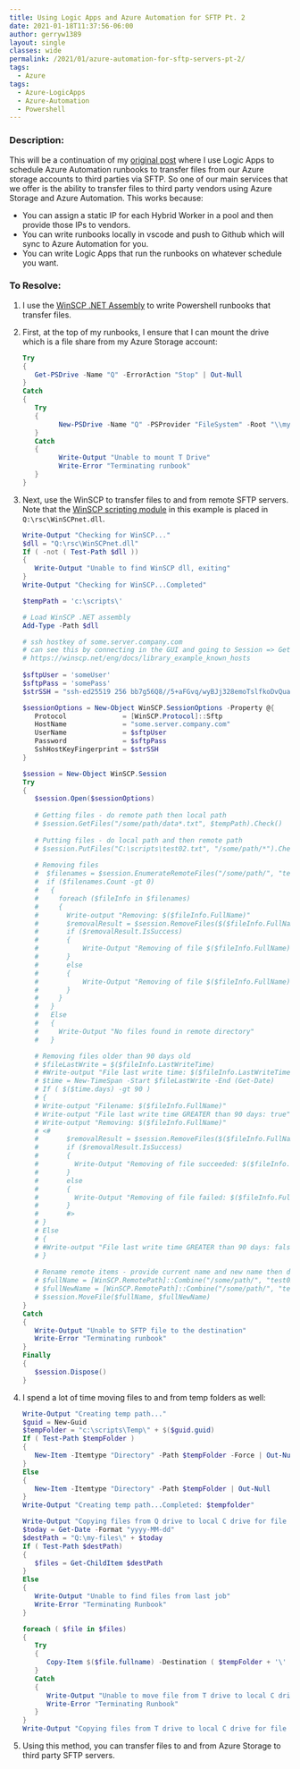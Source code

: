 ```yaml
---
title: Using Logic Apps and Azure Automation for SFTP Pt. 2
date: 2021-01-18T11:37:56-06:00
author: gerryw1389
layout: single
classes: wide
permalink: /2021/01/azure-automation-for-sftp-servers-pt-2/
tags:
  - Azure
tags:
  - Azure-LogicApps
  - Azure-Automation
  - Powershell
---
```

<!--more-->

### Description:

This will be a continuation of my [original post](https://automationadmin.com/2020/10/using-azure-automation-logic-apps-for-sftp) where I use Logic Apps to schedule Azure Automation runbooks to transfer files from our Azure storage accounts to third parties via SFTP. So one of our main services that we offer is the ability to transfer files to third party vendors using Azure Storage and Azure Automation. This works because:

- You can assign a static IP for each Hybrid Worker in a pool and then provide those IPs to vendors.
- You can write runbooks locally in vscode and push to Github which will sync to Azure Automation for you.
- You can write Logic Apps that run the runbooks on whatever schedule you want.

### To Resolve:

1. I use the [WinSCP .NET Assembly](https://winscp.net/eng/docs/library_powershell#example) to write Powershell runbooks that transfer files.

2. First, at the top of my runbooks, I ensure that I can mount the drive which is a file share from my Azure Storage account:

   ```powershell
   Try 
   { 
      Get-PSDrive -Name "Q" -ErrorAction "Stop" | Out-Null 
   }
   Catch
   { 
      Try
      {
            New-PSDrive -Name "Q" -PSProvider "FileSystem" -Root "\\my-organization.file.core.windows.net\data" -ErrorAction "Stop" | Out-Null
      }
      Catch
      {
            Write-Output "Unable to mount T Drive"
            Write-Error "Terminating runbook"
      }
   }
   ```

3. Next, use the WinSCP to transfer files to and from remote SFTP servers. Note that the [WinSCP scripting module](https://winscp.net/eng/docs/library) in this example is placed in `Q:\rsc\WinSCPnet.dll`.

   ```powershell
   Write-Output "Checking for WinSCP..."
   $dll = "Q:\rsc\WinSCPnet.dll"
   If ( -not ( Test-Path $dll ))
   {
      Write-Output "Unable to find WinSCP dll, exiting"
   }
   Write-Output "Checking for WinSCP...Completed"

   $tempPath = 'c:\scripts\'

   # Load WinSCP .NET assembly
   Add-Type -Path $dll

   # ssh hostkey of some.server.company.com
   # can see this by connecting in the GUI and going to Session => Get URL/Code
   # https://winscp.net/eng/docs/library_example_known_hosts
         
   $sftpUser = 'someUser'
   $sftpPass = 'somePass'
   $strSSH = "ssh-ed25519 256 bb7g56Q8//5+aFGvq/wyBJj328emoTslfkoDvQuacGJ1gP/IM="

   $sessionOptions = New-Object WinSCP.SessionOptions -Property @{
      Protocol              = [WinSCP.Protocol]::Sftp
      HostName              = "some.server.company.com"
      UserName              = $sftpUser
      Password              = $sftpPass
      SshHostKeyFingerprint = $strSSH
   }

   $session = New-Object WinSCP.Session
   Try
   {
      $session.Open($sessionOptions)
      
      # Getting files - do remote path then local path
      # $session.GetFiles("/some/path/data*.txt", $tempPath).Check()
      
      # Putting files - do local path and then remote path
      # $session.PutFiles("C:\scripts\test02.txt", "/some/path/*").Check()
      
      # Removing files
      #  $filenames = $session.EnumerateRemoteFiles("/some/path/", "test02*.txt", [WinSCP.EnumerationOptions]::None)
      #  if ($filenames.Count -gt 0)
      #   {
      #     foreach ($fileInfo in $filenames)
      #     {
      #       Write-output "Removing: $($fileInfo.FullName)"
      #       $removalResult = $session.RemoveFiles($($fileInfo.FullName))
      #       if ($removalResult.IsSuccess)
      #       {
      #           Write-Output "Removing of file $($fileInfo.FullName) succeeded"
      #       }
      #       else
      #       {
      #           Write-Output "Removing of file $($fileInfo.FullName) failed"
      #       }
      #     }
      #   }
      #   Else
      #   {
      #     Write-Output "No files found in remote directory"
      #   }

      # Removing files older than 90 days old
      # $fileLastWrite = $($fileInfo.LastWriteTime)
      # #Write-output "File last write time: $($fileInfo.LastWriteTime)"
      # $time = New-TimeSpan -Start $fileLastWrite -End (Get-Date)
      # If ( $($time.days) -gt 90 )
      # {
      # Write-output "Filename: $($fileInfo.FullName)"
      # Write-output "File last write time GREATER than 90 days: true"
      # Write-output "Removing: $($fileInfo.FullName)"
      # <#
      #       $removalResult = $session.RemoveFiles($($fileInfo.FullName))
      #       if ($removalResult.IsSuccess)
      #       {
      #         Write-Output "Removing of file succeeded: $($fileInfo.FullName)"
      #       }
      #       else
      #       {
      #         Write-Output "Removing of file failed: $($fileInfo.FullName)"
      #       }
      #       #>
      # }
      # Else
      # {
      # #Write-output "File last write time GREATER than 90 days: false"
      # }
      
      # Rename remote items - provide current name and new name then do MoveFile. Put in a foreach loop if needed.
      # $fullName = [WinSCP.RemotePath]::Combine("/some/path/", "test02.txt")
      # $fullNewName = [WinSCP.RemotePath]::Combine("/some/path/", "test02-modified.txt")
      # $session.MoveFile($fullName, $fullNewName)
   }
   Catch
   {
      Write-Output "Unable to SFTP file to the destination"
      Write-Error "Terminating runbook"
   }
   Finally
   {
      $session.Dispose()
   }
   ```

4. I spend a lot of time moving files to and from temp folders as well:

   ```powershell
   Write-Output "Creating temp path..."
   $guid = New-Guid
   $tempFolder = "c:\scripts\Temp\" + $($guid.guid)
   If ( Test-Path $tempFolder )
   {
      New-Item -Itemtype "Directory" -Path $tempFolder -Force | Out-Null
   }
   Else
   {
      New-Item -Itemtype "Directory" -Path $tempFolder | Out-Null 
   }
   Write-Output "Creating temp path...Completed: $tempfolder"

   Write-Output "Copying files from Q drive to local C drive for file transfer"
   $today = Get-Date -Format "yyyy-MM-dd"
   $destPath = "Q:\my-files\" + $today
   If ( Test-Path $destPath)
   {
      $files = Get-ChildItem $destPath
   }
   Else
   {
      Write-Output "Unable to find files from last job"
      Write-Error "Terminating Runbook"
   }

   foreach ( $file in $files)
   {
      Try
      {
         Copy-Item $($file.fullname) -Destination ( $tempFolder + '\' + $($file.name) ) -ErrorAction "Stop"
      }
      Catch
      {
         Write-Output "Unable to move file from T drive to local C drive for transfer"
         Write-Error "Terminating Runbook"
      }
   }
   Write-Output "Copying files from T drive to local C drive for file transfer...Completed"
   ```

5. Using this method, you can transfer files to and from Azure Storage to third party SFTP servers.
